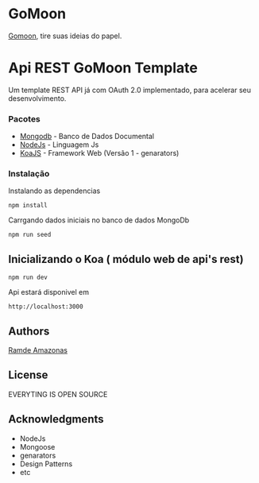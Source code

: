 # GoMoon 

[Gomoon](https://www.gomoon.com.br), tire suas ideias do papel.

# Api REST GoMoon Template

Um template REST API já com OAuth 2.0 implementado, para acelerar seu desenvolvimento.

### Pacotes

* [Mongodb](https://www.mongodb.com/) - Banco de Dados Documental
* [NodeJs](https://nodejs.org/) - Linguagem Js
* [KoaJS](http://koajs.com/) - Framework Web (Versão 1 - genarators)

### Instalação
Instalando as dependencias
```
npm install
```
Carrgando dados iniciais no banco de dados MongoDb
```
npm run seed
```
## Inicializando o Koa ( módulo web de api's rest)

```
npm run dev
```
Api estará disponivel em
```
http://localhost:3000
```

## Authors
[Ramde Amazonas](https://github.com/ramde)

## License
EVERYTING IS OPEN SOURCE

## Acknowledgments
* NodeJs
* Mongoose
* genarators
* Design Patterns
* etc